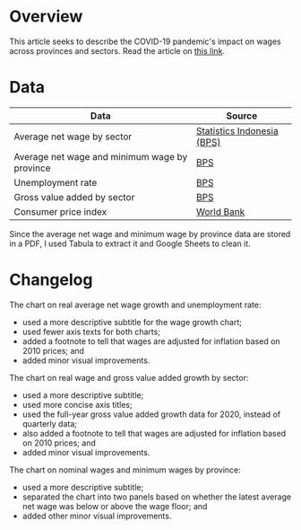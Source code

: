 # Overview

This article seeks to describe the COVID-19 pandemic's impact on wages across provinces and sectors. Read the article on [this link](https://www.thejakartapost.com/news/2021/06/14/covid-19-takes-severe-toll-on-wages.html).


# Data

Data | Source |  
---- | ------ |  
Average net wage by sector | [Statistics Indonesia (BPS)](https://bps.go.id/indicator/19/1521/1/rata-rata-upah-gaji.html) |  
Average net wage and minimum wage by province | [BPS](https://www.bps.go.id/pressrelease/2021/05/05/1815/februari-2021--tingkat-pengangguran-terbuka--tpt--sebesar-6-26-persen.html) |  
Unemployment rate | [BPS](https://bps.go.id/indicator/6/529/1/penduduk-berumur-15-tahun-ke-atas-menurut-jenis-kegiatan.html) |  
Gross value added by sector | [BPS](https://bps.go.id/indicator/11/104/1/-seri-2010-laju-pertumbuhan-pdb-seri-2010.html) |  
Consumer price index | [World Bank](https://data.worldbank.org/indicator/FP.CPI.TOTL?locations=ID) |  

Since the average net wage and minimum wage by province data are stored in a PDF, I used Tabula to extract it and Google Sheets to clean it.


# Changelog

The chart on real average net wage growth and unemployment rate:  
- used a more descriptive subtitle for the wage growth chart;  
- used fewer axis texts for both charts;  
- added a footnote to tell that wages are adjusted for inflation based on 2010 prices; and  
- added minor visual improvements.

The chart on real wage and gross value added growth by sector:  
- used a more descriptive subtitle;  
- used more concise axis titles;  
- used the full-year gross value added growth data for 2020, instead of quarterly data;  
- also added a footnote to tell that wages are adjusted for inflation based on 2010 prices; and  
- added minor visual improvements.

The chart on nominal wages and minimum wages by province:  
- used a more descriptive subtitle;  
- separated the chart into two panels based on whether the latest average net wage was below or above the wage floor; and  
- added other minor visual improvements.
